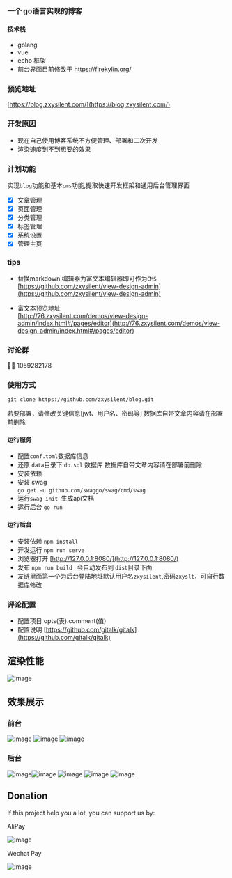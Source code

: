 ### 一个 go语言实现的博客 
#### 技术栈
- golang
- vue
- echo 框架
- 前台界面目前修改于 https://firekylin.org/

### 预览地址

[https://blog.zxysilent.com/](https://blog.zxysilent.com/)

### 开发原因 
- 现在自己使用博客系统不方便管理、部署和二次开发
- 渲染速度到不到想要的效果

### 计划功能
实现```blog```功能和基本```cms```功能,提取快速开发框架和通用后台管理界面
- [x] 文章管理
- [x] 页面管理
- [x] 分类管理
- [x] 标签管理
- [x] 系统设置
- [x] 管理主页

### tips

- 替换markdown 编辑器为富文本编辑器即可作为`CMS`  
[https://github.com/zxysilent/view-design-admin](https://github.com/zxysilent/view-design-admin)

- 富文本预览地址  
[http://76.zxysilent.com/demos/view-design-admin/index.html#/pages/editor](http://76.zxysilent.com/demos/view-design-admin/index.html#/pages/editor)

### 讨论群
🐧🐧 1059282178

### 使用方式
```
git clone https://github.com/zxysilent/blog.git
```
若要部署，请修改关键信息[jwt、用户名、密码等]
数据库自带文章内容请在部署前删除

####  运行服务
- 配置```conf.toml```数据库信息
- 还原 ```data```目录下 ```db.sql``` 数据库
数据库自带文章内容请在部署前删除
- 安装依赖
- 安装 swag   
    ```go get -u github.com/swaggo/swag/cmd/swag```
- 运行```swag init ```生成api文档
- 运行后台 ```go run```  

####  运行后台
- 安装依赖 ``` npm install ```
- 开发运行 ``` npm run serve ```
- 浏览器打开 [http://127.0.0.1:8080/](http://127.0.0.1:8080/)
- 发布 ```npm run build ``` 会自动发布到 ```dist```目录下面
- 友链里面第一个为后台登陆地址默认用户名```zxysilent```,密码```zxyslt```，可自行数据库修改
### 评论配置
- 配置项目 opts(表).comment(值) 
- 配置说明 [https://github.com/gitalk/gitalk](https://github.com/gitalk/gitalk)
## 渲染性能
![image](./data/imgs/benchmark.png)

## 效果展示

### 前台
![image](./data/imgs/front-0.png)
![image](./data/imgs/front-1.png)
![image](./data/imgs/front-2.png)

### 后台
![image](./data/imgs/backend-0.png)![image](./data/imgs/backend-1.png)
![image](./data/imgs/backend-2.png)
![image](./data/imgs/backend-3.png)
![image](./data/imgs/backend-4.png)

## Donation
If this project help you a lot, you can support us by:

AliPay

![image](./data/imgs/alipay.png)

Wechat Pay

![image](./data/imgs/wechatpay.png)